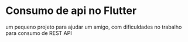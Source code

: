 # Consumo de api no Flutter
um pequeno projeto para ajudar um amigo, com dificuldades  no trabalho para consumo de REST API
